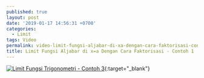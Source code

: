 ```yaml
---
published: true
layout: post
date: '2019-01-17 14:56:31 +0700'
categories:
  - Limit
tags: Video
permalink: video-limit-fungsi-aljabar-di-xa-dengan-cara-faktorisasi-contoh-1.html
title: Limit Fungsi Aljabar di x=a Dengan Cara Faktorisasi - Contoh 1
---
```

[![Limit Fungsi Trigonometri - Contoh 3](https://img.youtube.com/vi/umDSDjAWt0Y/0.jpg)](https://www.youtube.com/watch?v=umDSDjAWt0Y){:target="_blank"}
